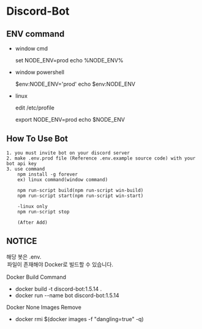Discord-Bot
===

ENV command
---
* window cmd

    set NODE_ENV=prod
    echo %NODE_ENV%

* window powershell

    $env:NODE_ENV='prod'
    echo $env:NODE_ENV

* linux

    edit /etc/profile

    export NODE_ENV=prod
    echo $NODE_ENV

How To Use Bot
---
    1. you must invite bot on your discord server
    2. make .env.prod file (Reference .env.example source code) with your bot api key
    3. use command
        npm install -g forever
        ex) linux command(window command)
           
        npm run-script build(npm run-script win-build)
        npm run-script start(npm run-script win-start)

        -linux only
        npm run-script stop
    
        (After Add)
        
NOTICE
--
해당 봇은 .env.<option> 파일이 존재해야 Docker로 빌드할 수 있습니다.

Docker Build Command
- docker build -t discord-bot:1.5.14 .
- docker run --name bot discord-bot:1.5.14


Docker None Images Remove
- docker rmi $(docker images -f "dangling=true" -q)